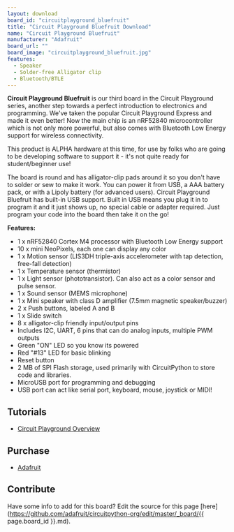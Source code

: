 ```yaml
---
layout: download
board_id: "circuitplayground_bluefruit"
title: "Circuit Playground Bluefruit Download"
name: "Circuit Playground Bluefruit"
manufacturer: "Adafruit"
board_url: ""
board_image: "circuitplayground_bluefruit.jpg"
features:
  - Speaker
  - Solder-free Alligator clip
  - Bluetooth/BTLE
---
```


**Circuit Playground Bluefruit** is our third board in the Circuit Playground series,
  another step towards a perfect introduction to electronics and programming. We've
  taken the popular Circuit Playground Express and made it even better! Now the main
  chip is an nRF52840 microcontroller which is not only more powerful, but also comes
  with Bluetooth Low Energy support for wireless connectivity.

This product is ALPHA hardware at this time, for use by folks who are going to be
developing software to support it - it's not quite ready for student/beginner use!

The board is round and has alligator-clip pads around it so you don't have to solder
or sew to make it work. You can power it from USB, a AAA battery pack, or with a
Lipoly battery (for advanced users). Circuit Playground Bluefruit has built-in USB
support. Built in USB means you plug it in to program it and it just shows up, no
special cable or adapter required. Just program your code into the board then take it
on the go!

**Features:**

* 1 x nRF52840 Cortex M4 processor with Bluetooth Low Energy support
* 10 x mini NeoPixels, each one can display any color
* 1 x Motion sensor (LIS3DH triple-axis accelerometer with tap detection, free-fall detection)
* 1 x Temperature sensor (thermistor)
* 1 x Light sensor (phototransistor). Can also act as a color sensor and pulse sensor.
* 1 x Sound sensor (MEMS microphone)
* 1 x Mini speaker with class D amplifier (7.5mm magnetic speaker/buzzer)
* 2 x Push buttons, labeled A and B
* 1 x Slide switch
* 8 x alligator-clip friendly input/output pins
* Includes I2C, UART, 6 pins that can do analog inputs, multiple PWM outputs
* Green "ON" LED so you know its powered
* Red "#13" LED for basic blinking
* Reset button
* 2 MB of SPI Flash storage, used primarily with CircuitPython to store code and libraries.
* MicroUSB port for programming and debugging
* USB port can act like serial port, keyboard, mouse, joystick or MIDI!

## Tutorials

* [Circuit Playground Overview](https://learn.adafruit.com/adafruit-circuit-playground-bluefruit)

## Purchase

* [Adafruit](https://www.adafruit.com/product/4333)

## Contribute

Have some info to add for this board? Edit the source for this page [here](https://github.com/adafruit/circuitpython-org/edit/master/_board/{{ page.board_id }}.md).
